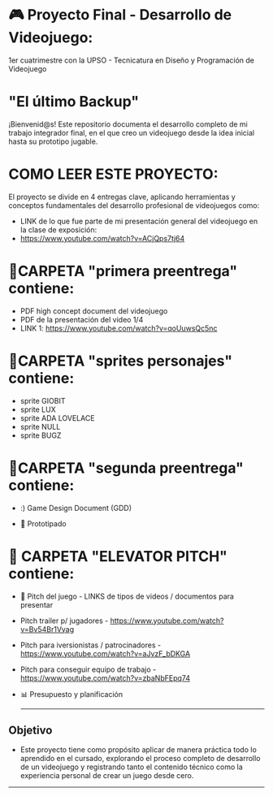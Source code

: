 # 🎮 Proyecto Final - Desarrollo de Videojuego:
1er cuatrimestre con la UPSO - Tecnicatura en Diseño y Programación de Videojuego 
# "El último Backup"

¡Bienvenid@s! Este repositorio documenta el desarrollo completo de mi trabajo integrador final, en el que creo un videojuego desde la idea inicial hasta su prototipo jugable.

# COMO LEER ESTE PROYECTO: 
El proyecto se divide en 4 entregas clave, aplicando herramientas y conceptos fundamentales del desarrollo profesional de videojuegos como:

* LINK de lo que fue parte de mi presentación general del videojuego en la clase de exposición:
* https://www.youtube.com/watch?v=ACjQps7tj64
  
# 📌CARPETA "primera preentrega" contiene:
- PDF high concept document del videojuego
- PDF de la presentación del video 1/4 
- LINK 1: https://www.youtube.com/watch?v=qoUuwsQc5nc

# 📌CARPETA "sprites personajes" contiene:
- sprite GIOBIT
- sprite LUX
- sprite ADA LOVELACE
- sprite NULL
- sprite BUGZ

# 📌CARPETA "segunda preentrega" contiene:
* :) Game Design Document (GDD) 

* 🧪 Prototipado

# 🎥 CARPETA "ELEVATOR PITCH" contiene:
* 🎥 Pitch del juego - LINKS de tipos de videos / documentos para presentar
* Pitch trailer p/ jugadores -  https://www.youtube.com/watch?v=Bv54Br1Vyag 
* Pitch para iversionistas / patrocinadores -  https://www.youtube.com/watch?v=aJvzF_bDKGA
* Pitch para conseguir equipo de trabajo - https://www.youtube.com/watch?v=zbaNbFEpq74

* 📊 Presupuesto y planificación

  ---------------------
 ##  Objetivo
   * Este proyecto tiene como propósito aplicar de manera práctica todo lo aprendido en el cursado, explorando el proceso completo de desarrollo de un videojuego y registrando tanto el contenido técnico como la experiencia personal de crear un juego desde cero.
-----------------------
